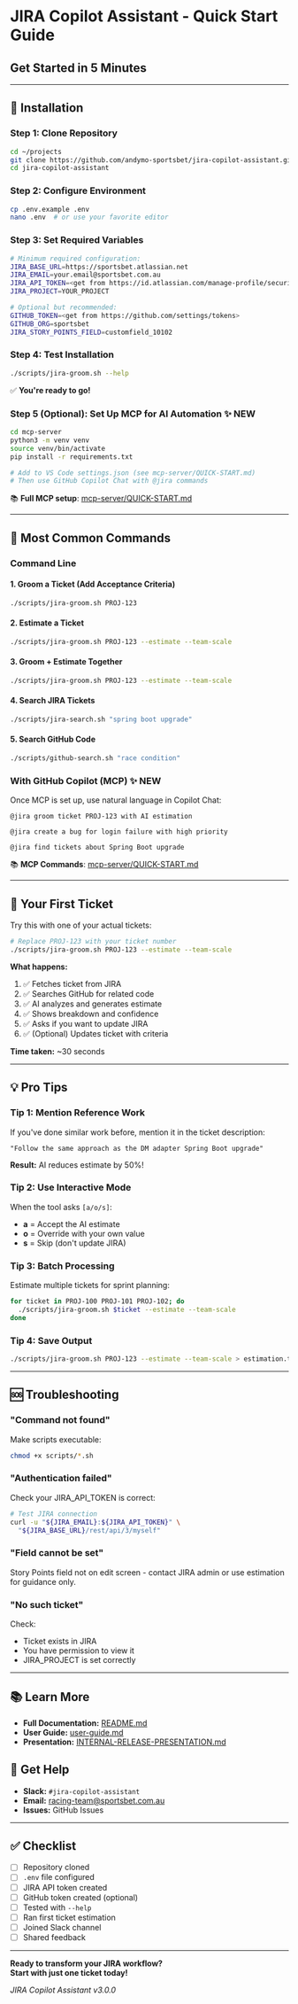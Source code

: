 # JIRA Copilot Assistant - Quick Start Guide
## Get Started in 5 Minutes

---

## 🚀 Installation

### Step 1: Clone Repository
```bash
cd ~/projects
git clone https://github.com/andymo-sportsbet/jira-copilot-assistant.git
cd jira-copilot-assistant
```

### Step 2: Configure Environment
```bash
cp .env.example .env
nano .env  # or use your favorite editor
```

### Step 3: Set Required Variables
```bash
# Minimum required configuration:
JIRA_BASE_URL=https://sportsbet.atlassian.net
JIRA_EMAIL=your.email@sportsbet.com.au
JIRA_API_TOKEN=<get from https://id.atlassian.com/manage-profile/security/api-tokens>
JIRA_PROJECT=YOUR_PROJECT

# Optional but recommended:
GITHUB_TOKEN=<get from https://github.com/settings/tokens>
GITHUB_ORG=sportsbet
JIRA_STORY_POINTS_FIELD=customfield_10102
```

### Step 4: Test Installation
```bash
./scripts/jira-groom.sh --help
```

✅ **You're ready to go!**

### Step 5 (Optional): Set Up MCP for AI Automation ✨ NEW
```bash
cd mcp-server
python3 -m venv venv
source venv/bin/activate
pip install -r requirements.txt

# Add to VS Code settings.json (see mcp-server/QUICK-START.md)
# Then use GitHub Copilot Chat with @jira commands
```

📚 **Full MCP setup**: [mcp-server/QUICK-START.md](../mcp-server/QUICK-START.md)

---

## 📝 Most Common Commands

### Command Line

#### 1. Groom a Ticket (Add Acceptance Criteria)
```bash
./scripts/jira-groom.sh PROJ-123
```

#### 2. Estimate a Ticket
```bash
./scripts/jira-groom.sh PROJ-123 --estimate --team-scale
```

#### 3. Groom + Estimate Together
```bash
./scripts/jira-groom.sh PROJ-123 --estimate --team-scale
```

#### 4. Search JIRA Tickets
```bash
./scripts/jira-search.sh "spring boot upgrade"
```

#### 5. Search GitHub Code
```bash
./scripts/github-search.sh "race condition"
```

### With GitHub Copilot (MCP) ✨ NEW

Once MCP is set up, use natural language in Copilot Chat:

```
@jira groom ticket PROJ-123 with AI estimation
```

```
@jira create a bug for login failure with high priority
```

```
@jira find tickets about Spring Boot upgrade
```

📚 **MCP Commands**: [mcp-server/QUICK-START.md](../mcp-server/QUICK-START.md)

---

## 🎯 Your First Ticket

Try this with one of your actual tickets:

```bash
# Replace PROJ-123 with your ticket number
./scripts/jira-groom.sh PROJ-123 --estimate --team-scale
```

**What happens:**
1. ✅ Fetches ticket from JIRA
2. ✅ Searches GitHub for related code
3. ✅ AI analyzes and generates estimate
4. ✅ Shows breakdown and confidence
5. ✅ Asks if you want to update JIRA
6. ✅ (Optional) Updates ticket with criteria

**Time taken:** ~30 seconds

---

## 💡 Pro Tips

### Tip 1: Mention Reference Work
If you've done similar work before, mention it in the ticket description:
```
"Follow the same approach as the DM adapter Spring Boot upgrade"
```
**Result:** AI reduces estimate by 50%!

### Tip 2: Use Interactive Mode
When the tool asks `[a/o/s]`:
- **a** = Accept the AI estimate
- **o** = Override with your own value
- **s** = Skip (don't update JIRA)

### Tip 3: Batch Processing
Estimate multiple tickets for sprint planning:
```bash
for ticket in PROJ-100 PROJ-101 PROJ-102; do
  ./scripts/jira-groom.sh $ticket --estimate --team-scale
done
```

### Tip 4: Save Output
```bash
./scripts/jira-groom.sh PROJ-123 --estimate --team-scale > estimation.txt
```

---

## 🆘 Troubleshooting

### "Command not found"
Make scripts executable:
```bash
chmod +x scripts/*.sh
```

### "Authentication failed"
Check your JIRA_API_TOKEN is correct:
```bash
# Test JIRA connection
curl -u "${JIRA_EMAIL}:${JIRA_API_TOKEN}" \
  "${JIRA_BASE_URL}/rest/api/3/myself"
```

### "Field cannot be set"
Story Points field not on edit screen - contact JIRA admin or use estimation for guidance only.

### "No such ticket"
Check:
- Ticket exists in JIRA
- You have permission to view it
- JIRA_PROJECT is set correctly

---

## 📚 Learn More

- **Full Documentation:** [README.md](../README.md)
- **User Guide:** [user-guide.md](./onboarding/user-guide.md)
- **Presentation:** [INTERNAL-RELEASE-PRESENTATION.md](./INTERNAL-RELEASE-PRESENTATION.md)

## 💬 Get Help

- **Slack:** `#jira-copilot-assistant`
- **Email:** racing-team@sportsbet.com.au
- **Issues:** GitHub Issues

---

## ✅ Checklist

- [ ] Repository cloned
- [ ] `.env` file configured
- [ ] JIRA API token created
- [ ] GitHub token created (optional)
- [ ] Tested with `--help`
- [ ] Ran first ticket estimation
- [ ] Joined Slack channel
- [ ] Shared feedback

---

**Ready to transform your JIRA workflow?**  
**Start with just one ticket today!**

*JIRA Copilot Assistant v3.0.0*
